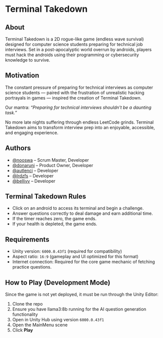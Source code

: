 # Terminal Takedown

## About

Terminal Takedown is a 2D rogue-like game (endless wave survival) designed for computer science students preparing for technical job interviews. Set in a post-apocalyptic world overrun by androids, players must hack the androids using their programming or cybersecurity knowledge to survive.

## Motivation

The constant pressure of preparing for technical interviews as computer science students — paired with the frustration of unrealistic hacking portrayals in games — inspired the creation of Terminal Takedown.

Our mantra: *“Preparing for technical interviews shouldn't be a daunting task.”*

No more late nights suffering through endless LeetCode grinds. Terminal Takedown aims to transform interview prep into an enjoyable, accessible, and engaging experience.

## Authors

- [@nooswa](https://github.com/nooswa) – Scrum Master, Developer
- [@donaruni](https://github.com/donaruni) – Product Owner, Developer 
- [@autlenci](https://github.com/autlenci) – Developer  
- [@lrdzfs](https://github.com/lrdzfs) – Developer  
- [@bellivv](https://github.com/bellivv) – Developer

## Terminal Takedown Rules

- Click on an android to access its terminal and begin a challenge.
- Answer questions correctly to deal damage and earn additional time.
- If the timer reaches zero, the game ends.
- If your health is depleted, the game ends.

## Requirements

- Unity version: `6000.0.43f1` (required for compatibility)
- Aspect ratio: `16:9` (gameplay and UI optimized for this format)
- Internet connection: Required for the core game mechanic of fetching practice questions.

## How to Play (Development Mode)

Since the game is not yet deployed, it must be run through the Unity Editor:

1. Clone the repo
2. Ensure you have llama3:8b running for the AI question generation functionality
3. Open in Unity Hub using version `6000.0.43f1`
4. Open the MainMenu scene
5. Click **Play**
